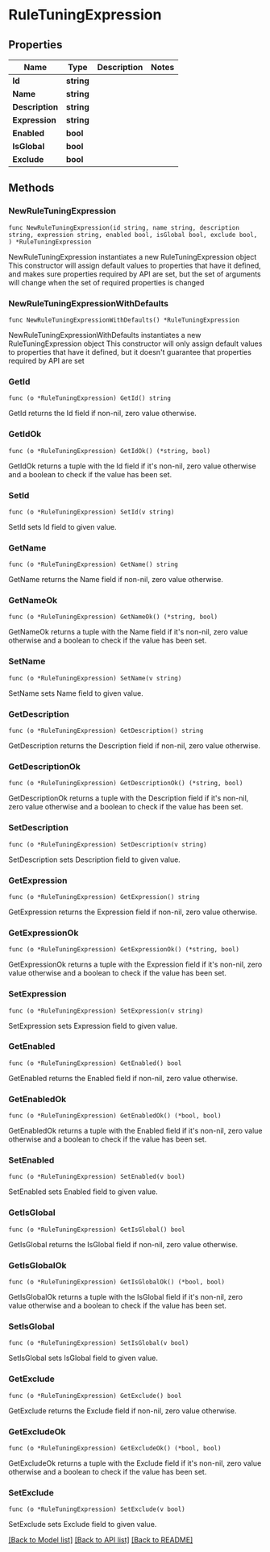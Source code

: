 # RuleTuningExpression

## Properties

Name | Type | Description | Notes
------------ | ------------- | ------------- | -------------
**Id** | **string** |  | 
**Name** | **string** |  | 
**Description** | **string** |  | 
**Expression** | **string** |  | 
**Enabled** | **bool** |  | 
**IsGlobal** | **bool** |  | 
**Exclude** | **bool** |  | 

## Methods

### NewRuleTuningExpression

`func NewRuleTuningExpression(id string, name string, description string, expression string, enabled bool, isGlobal bool, exclude bool, ) *RuleTuningExpression`

NewRuleTuningExpression instantiates a new RuleTuningExpression object
This constructor will assign default values to properties that have it defined,
and makes sure properties required by API are set, but the set of arguments
will change when the set of required properties is changed

### NewRuleTuningExpressionWithDefaults

`func NewRuleTuningExpressionWithDefaults() *RuleTuningExpression`

NewRuleTuningExpressionWithDefaults instantiates a new RuleTuningExpression object
This constructor will only assign default values to properties that have it defined,
but it doesn't guarantee that properties required by API are set

### GetId

`func (o *RuleTuningExpression) GetId() string`

GetId returns the Id field if non-nil, zero value otherwise.

### GetIdOk

`func (o *RuleTuningExpression) GetIdOk() (*string, bool)`

GetIdOk returns a tuple with the Id field if it's non-nil, zero value otherwise
and a boolean to check if the value has been set.

### SetId

`func (o *RuleTuningExpression) SetId(v string)`

SetId sets Id field to given value.


### GetName

`func (o *RuleTuningExpression) GetName() string`

GetName returns the Name field if non-nil, zero value otherwise.

### GetNameOk

`func (o *RuleTuningExpression) GetNameOk() (*string, bool)`

GetNameOk returns a tuple with the Name field if it's non-nil, zero value otherwise
and a boolean to check if the value has been set.

### SetName

`func (o *RuleTuningExpression) SetName(v string)`

SetName sets Name field to given value.


### GetDescription

`func (o *RuleTuningExpression) GetDescription() string`

GetDescription returns the Description field if non-nil, zero value otherwise.

### GetDescriptionOk

`func (o *RuleTuningExpression) GetDescriptionOk() (*string, bool)`

GetDescriptionOk returns a tuple with the Description field if it's non-nil, zero value otherwise
and a boolean to check if the value has been set.

### SetDescription

`func (o *RuleTuningExpression) SetDescription(v string)`

SetDescription sets Description field to given value.


### GetExpression

`func (o *RuleTuningExpression) GetExpression() string`

GetExpression returns the Expression field if non-nil, zero value otherwise.

### GetExpressionOk

`func (o *RuleTuningExpression) GetExpressionOk() (*string, bool)`

GetExpressionOk returns a tuple with the Expression field if it's non-nil, zero value otherwise
and a boolean to check if the value has been set.

### SetExpression

`func (o *RuleTuningExpression) SetExpression(v string)`

SetExpression sets Expression field to given value.


### GetEnabled

`func (o *RuleTuningExpression) GetEnabled() bool`

GetEnabled returns the Enabled field if non-nil, zero value otherwise.

### GetEnabledOk

`func (o *RuleTuningExpression) GetEnabledOk() (*bool, bool)`

GetEnabledOk returns a tuple with the Enabled field if it's non-nil, zero value otherwise
and a boolean to check if the value has been set.

### SetEnabled

`func (o *RuleTuningExpression) SetEnabled(v bool)`

SetEnabled sets Enabled field to given value.


### GetIsGlobal

`func (o *RuleTuningExpression) GetIsGlobal() bool`

GetIsGlobal returns the IsGlobal field if non-nil, zero value otherwise.

### GetIsGlobalOk

`func (o *RuleTuningExpression) GetIsGlobalOk() (*bool, bool)`

GetIsGlobalOk returns a tuple with the IsGlobal field if it's non-nil, zero value otherwise
and a boolean to check if the value has been set.

### SetIsGlobal

`func (o *RuleTuningExpression) SetIsGlobal(v bool)`

SetIsGlobal sets IsGlobal field to given value.


### GetExclude

`func (o *RuleTuningExpression) GetExclude() bool`

GetExclude returns the Exclude field if non-nil, zero value otherwise.

### GetExcludeOk

`func (o *RuleTuningExpression) GetExcludeOk() (*bool, bool)`

GetExcludeOk returns a tuple with the Exclude field if it's non-nil, zero value otherwise
and a boolean to check if the value has been set.

### SetExclude

`func (o *RuleTuningExpression) SetExclude(v bool)`

SetExclude sets Exclude field to given value.



[[Back to Model list]](../README.md#documentation-for-models) [[Back to API list]](../README.md#documentation-for-api-endpoints) [[Back to README]](../README.md)


